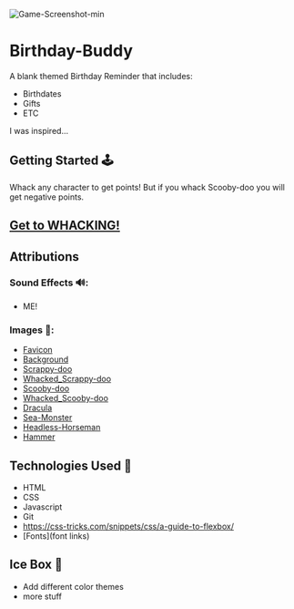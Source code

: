 ![Game-Screenshot-min](https://user-images.githubusercontent.com/126704408/230446815-02fad672-dfb2-4efc-a069-5cda23352ebd.png)
# Birthday-Buddy
A blank themed Birthday Reminder that includes:
* Birthdates
* Gifts
* ETC 

I was inspired...

## Getting Started 🕹️
Whack any character to get points! But if you whack Scooby-doo you will get negative points.

## [Get to WHACKING!](deploymentlinl)

## Attributions

### Sound Effects 🔊:
* ME!

### Images 🌇:
* [Favicon](https://favicon.io/emoji-favicons/cookie/)
* [Background](https://wallpapers.com/wallpapers/scooby-doo-and-shaggy-ultra-instinct-mc8dt9ozaptjxl6k.html)
* [Scrappy-doo](https://hero.fandom.com/wiki/Scrappy-Doo?file=Scrappy-Doo_promo.png)
* [Whacked_Scrappy-doo](https://www.coloori.com/en/scrappy-doo-coloring-page/)
* [Scooby-doo](https://easydrawingguides.com/how-to-draw-scooby-doo/)
* [Whacked_Scooby-doo](https://www.deviantart.com/shiyamasaleem/art/Screenshot-Scooby-Doo-Crying-GW-S01E13-ALT-944782023)
* [Dracula](https://www.pngegg.com/en/png-yyuoe)
* [Sea-Monster](https://www.pngegg.com/en/png-yptep)
* [Headless-Horseman](https://www.pngegg.com/en/png-zqeej)
* [Hammer](https://www.dreamstime.com/stock-images-cartoon-hammer-image28196724)

## Technologies Used 📡
* HTML
* CSS
* Javascript
* Git 
* https://css-tricks.com/snippets/css/a-guide-to-flexbox/
* [Fonts](font links)

## Ice Box 🧊
* Add different color themes
* more stuff

